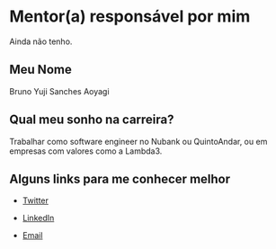 # Mentor(a) responsável por mim

Ainda não tenho.

## Meu Nome

Bruno Yuji Sanches Aoyagi

## Qual meu sonho na carreira?

Trabalhar como software engineer no Nubank ou QuintoAndar, ou em empresas com valores como a Lambda3.

## Alguns links para me conhecer melhor

- [Twitter](https://twitter.com/bysanches)

- [LinkedIn](https://www.linkedin.com/in/bruno-aoyagi/)

- [Email](mailto:bysanches@gmail.com)
